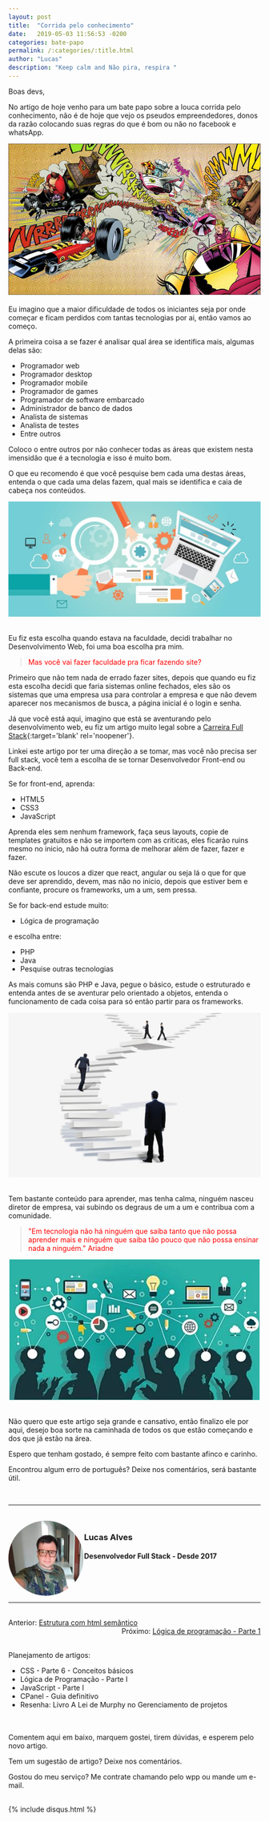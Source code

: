 ```yaml
---
layout: post
title:  "Corrida pelo conhecimento"
date:   2019-05-03 11:56:53 -0200
categories: bate-papo
permalink: /:categories/:title.html
author: "Lucas"
description: "Keep calm and Não pira, respira "
---
```


Boas devs,

No artigo de hoje venho para um bate papo sobre a louca corrida pelo conhecimento, não é de hoje que vejo os pseudos empreendedores, donos da razão colocando suas regras do que é bom ou não no facebook e whatsApp.

<div style="text-align: center;">
  <img src="/assets/imagens/bate_papo/corrida/corrida_maluca.jpg"/>
</div>
<br>
Eu imagino que a maior dificuldade de todos os iniciantes seja por onde começar e ficam perdidos com tantas tecnologias por ai, então vamos ao começo.

A primeira coisa a se fazer é analisar qual área se identifica mais, algumas delas são:

- Programador web
- Programador desktop
- Programador mobile
- Programador de games
- Programador de software embarcado
- Administrador de banco de dados
- Analista de sistemas
- Analista de testes
- Entre outros

Coloco o entre outros por não conhecer todas as áreas que existem nesta imensidão que é a tecnologia e isso é muito bom.

O que eu recomendo é que você pesquise bem cada uma destas áreas, entenda o que cada uma delas fazem, qual mais se identifica e caia de cabeça nos conteúdos.

<div style="text-align: center;">
  <img src="/assets/imagens/bate_papo/corrida/pesquisa.jpg"/>
</div>
<br>

Eu fiz esta escolha quando estava na faculdade, decidi trabalhar no Desenvolvimento Web, foi uma boa escolha pra mim.

<blockquote style="color: #FF0000;">Mas você vai fazer faculdade pra ficar fazendo site?</blockquote>

Primeiro que não tem nada de errado fazer sites, depois que quando eu fiz esta escolha decidi que faria sistemas online fechados, eles são os sistemas que uma empresa usa para controlar a empresa e que não devem aparecer nos mecanismos de busca, a página inicial é o login e senha.

Já que você está aqui, imagino que está se aventurando pelo desenvolvimento web, eu fiz um artigo muito legal sobre a [Carreira Full Stack](https://lucasalves.ml/carreira-full-stack.html){:target='blank' rel='noopener'}.

Linkei este artigo por ter uma direção a se tomar, mas você não precisa ser full stack, você tem a escolha de se tornar Desenvolvedor Front-end ou Back-end.

Se for front-end, aprenda:

- HTML5
- CSS3
- JavaScript

Aprenda eles sem nenhum framework, faça seus layouts, copie de templates gratuitos e não se importem com as criticas, eles ficarão ruins mesmo no inicio, não há outra forma de melhorar além de fazer, fazer e fazer.

Não escute os loucos a dizer que react, angular ou seja lá o que for que deve ser aprendido, devem, mas não no inicio, depois que estiver bem e confiante, procure os frameworks, um a um, sem pressa.

Se for back-end estude muito:

- Lógica de programação

e escolha entre:

- PHP
- Java
- Pesquise outras tecnologias

As mais comuns são PHP e Java, pegue o básico, estude o estruturado e entenda antes de se aventurar pelo orientado a objetos, entenda o funcionamento de cada coisa para só então partir para os frameworks.

<div style="text-align: center;">
  <img src="/assets/imagens/bate_papo/corrida/escada.jpg"/>
</div>
<br>

Tem bastante conteúdo para aprender, mas tenha calma, ninguém nasceu diretor de empresa, vai subindo os degraus de um a um e contribua com a comunidade.

<blockquote style="color: #FF0000;">"Em tecnologia não há ninguém que saiba tanto que não possa aprender mais e ninguém que saiba tão pouco que não possa ensinar nada a ninguém." Ariadne</blockquote>

<div style="text-align: center;">
  <img src="/assets/imagens/bate_papo/corrida/contribuir.jpg"/>
</div>
<br>

Não quero que este artigo seja grande e cansativo, então finalizo ele por aqui, desejo boa sorte na caminhada de todos os que estão começando e dos que já estão na área.

Espero que tenham gostado, é sempre feito com bastante afinco e carinho.

Encontrou algum erro de português? Deixe nos comentários, será bastante útil.

<br>
<hr>
<br>

<div style="width: 30%; float: left;">
  <img src="/assets/imagens/foto.jpg" style="height: 150px; width: 150px; border-radius: 50%;"/>
</div>

<div style="width: 100%;">
  <h3>Lucas Alves</h3>
  <h4>Desenvolvedor Full Stack - Desde 2017</h4>
</div>

<br><br><br>
<hr>
<br>

<div style="display: inline;">Anterior: <a href="https://programadoresreais.com.br/templates/estrutura-html-semantico.html">Estrutura com html semântico</a></div><div style="float: right">Próximo: <a href="https://programadoresreais.com.br/logica-programacao/logica-programacao-parte-um.html">Lógica de programação - Parte 1</a></div>

<br><br>
Planejamento de artigos:
- CSS - Parte 6 - Conceitos básicos
- Lógica de Programação - Parte I
- JavaScript - Parte I
- CPanel - Guia definitivo
- Resenha: Livro A Lei de Murphy no Gerenciamento de projetos

<br><br>
Comentem aqui em baixo, marquem gostei, tirem dúvidas, e esperem pelo novo artigo.

Tem um sugestão de artigo? Deixe nos comentários.

Gostou do meu serviço? Me contrate chamando pelo wpp ou mande um e-mail.
<br><br>

{% include disqus.html %}
